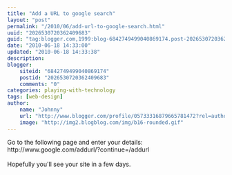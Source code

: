 ```yaml
---
title: "Add a URL to google search"
layout: "post"
permalink: "/2010/06/add-url-to-google-search.html"
uuid: "2026530720362409683"
guid: "tag:blogger.com,1999:blog-6842749499040869174.post-2026530720362409683"
date: "2010-06-18 14:33:00"
updated: "2010-06-18 14:33:38"
description: 
blogger:
    siteid: "6842749499040869174"
    postid: "2026530720362409683"
    comments: "0"
categories: playing-with-technology
tags: [web-design]
author: 
    name: "Johnny"
    url: "http://www.blogger.com/profile/05733316879665781472?rel=author"
    image: "http://img2.blogblog.com/img/b16-rounded.gif"
---
```


<div class="css-full-post-content js-full-post-content">
Go to the following page and enter your details:<br />http://www.google.com/addurl/?continue=/addurl<br /><br />Hopefully you'll see your site in a few days.
</div>